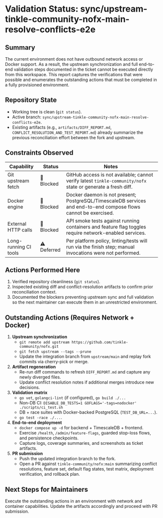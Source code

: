 # Validation Status: sync/upstream-tinkle-community-nofx-main-resolve-conflicts-e2e

## Summary
The current environment does not have outbound network access or Docker support. As a result, the upstream synchronization and full end-to-end validation steps documented in the ticket cannot be executed directly from this workspace. This report captures the verifications that were possible and enumerates the outstanding actions that must be completed in a fully provisioned environment.

## Repository State
- Working tree is clean (`git status`).
- Active branch: `sync/upstream-tinkle-community-nofx-main-resolve-conflicts-e2e`.
- Existing artifacts (e.g., `artifacts/DIFF_REPORT.md`, `CONFLICT_RESOLUTION_AND_TEST_REPORT.md`) already summarize the previous reconciliation effort between the fork and upstream.

## Constraints Observed
| Capability | Status | Notes |
|------------|--------|-------|
| Git upstream fetch | 🚫 Blocked | GitHub access is not available; cannot verify latest `tinkle-community/nofx` state or generate a fresh diff. |
| Docker engine | 🚫 Blocked | Docker daemon is not present; PostgreSQL/TimescaleDB services and end-to-end compose flows cannot be exercised. |
| External HTTP calls | 🚫 Blocked | API smoke tests against running containers and feature flag toggles require network-enabled services. |
| Long-running CI tools | ⚠️ Deferred | Per platform policy, linting/tests will run via the finish step; manual invocations were not performed. |

## Actions Performed Here
1. Verified repository cleanliness (`git status`).
2. Inspected existing diff and conflict-resolution artifacts to confirm prior reconciliation context.
3. Documented the blockers preventing upstream sync and full validation so the next maintainer can execute them in an unrestricted environment.

## Outstanding Actions (Requires Network + Docker)
1. **Upstream synchronization**
   - `git remote add upstream https://github.com/tinkle-community/nofx.git`
   - `git fetch upstream --tags --prune`
   - Update the integration branch from `upstream/main` and replay fork commits via cherry-pick or merge.
2. **Artifact regeneration**
   - Re-run diff commands to refresh `DIFF_REPORT.md` and capture any newly diverged files.
   - Update conflict resolution notes if additional merges introduce new decisions.
3. **Validation matrix**
   - `go vet`, `golangci-lint` (if configured), `go build ./...`
   - Non-DB CI: `DISABLE_DB_TESTS=1 GOFLAGS='-tags=nodocker' ./scripts/ci_test.sh`
   - DB + race suites with Docker-backed PostgreSQL (`TEST_DB_URL=...`).
   - `go test -race ./...`.
4. **End-to-end deployment**
   - `docker compose up -d` for backend + TimescaleDB + frontend.
   - Exercise `/health`, `/admin/feature-flags`, guarded stop-loss flows, and persistence checkpoints.
   - Capture logs, coverage summaries, and screenshots as ticket artifacts.
5. **PR submission**
   - Push the updated integration branch to the fork.
   - Open a PR against `tinkle-community/nofx:main` summarizing conflict resolutions, feature set, default flag states, test matrix, deployment verification, and rollback plan.

## Next Steps for Maintainers
Execute the outstanding actions in an environment with network and container capabilities. Update the artifacts accordingly and proceed with PR submission.
